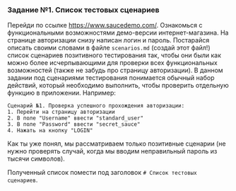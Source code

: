 <h3 id="задание--список-тестовых-сценариев">Задание №1. Список тестовых сценариев</h3>

Перейди по ссылке https://www.saucedemo.com/. Ознакомься с функциональными возможностями демо-версии интернет-магазина. На странице авторизации снизу написан логин и пароль. Постарайся описать своими словами в файле `scenarios.md` (создай этот файл!) список сценариев позитивного тестирования так, чтобы они были как можно более исчерпывающими для проверки всех функциональных возможностей (также не забудь про страницу авторизации). В данном задании под сценариями тестирования понимается обычный набор действий, который необходимо выполнить, чтобы проверить отдельную функцию в приложении. Например:

```
Сценарий №1. Проверка успешного прохождения авторизации:
1. Перейти на страницу авторизации
2. В поле "Username" ввести "standard_user"
3. В поле "Password" ввести "secret_sauce"
4. Нажать на кнопку "LOGIN"
```

Как ты уже понял, мы рассматриваем только позитивные сценарии (не нужно проверять случай, когда мы вводим неправильный пароль из тысячи символов).

Полученный список помести под заголовок `# Список тестовых сценариев`.